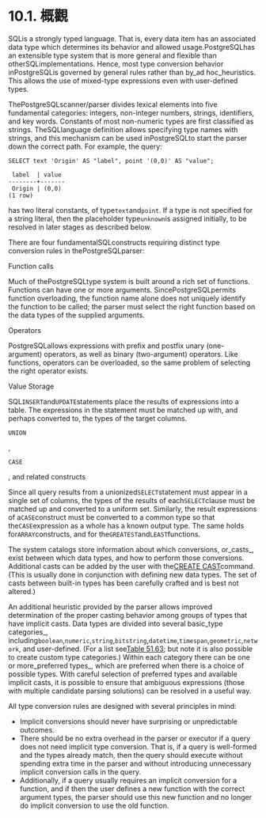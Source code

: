 # 10.1. 概觀

SQLis a strongly typed language. That is, every data item has an associated data type which determines its behavior and allowed usage.PostgreSQLhas an extensible type system that is more general and flexible than otherSQLimplementations. Hence, most type conversion behavior inPostgreSQLis governed by general rules rather than by\_ad hoc\_heuristics. This allows the use of mixed-type expressions even with user-defined types.

ThePostgreSQLscanner/parser divides lexical elements into five fundamental categories: integers, non-integer numbers, strings, identifiers, and key words. Constants of most non-numeric types are first classified as strings. TheSQLlanguage definition allows specifying type names with strings, and this mechanism can be used inPostgreSQLto start the parser down the correct path. For example, the query:

```
SELECT text 'Origin' AS "label", point '(0,0)' AS "value";

 label  | value
--------+-------
 Origin | (0,0)
(1 row)
```

has two literal constants, of type`text`and`point`. If a type is not specified for a string literal, then the placeholder type`unknown`is assigned initially, to be resolved in later stages as described below.

There are four fundamentalSQLconstructs requiring distinct type conversion rules in thePostgreSQLparser:

Function calls

Much of thePostgreSQLtype system is built around a rich set of functions. Functions can have one or more arguments. SincePostgreSQLpermits function overloading, the function name alone does not uniquely identify the function to be called; the parser must select the right function based on the data types of the supplied arguments.

Operators

PostgreSQLallows expressions with prefix and postfix unary (one-argument) operators, as well as binary (two-argument) operators. Like functions, operators can be overloaded, so the same problem of selecting the right operator exists.

Value Storage

SQL`INSERT`and`UPDATE`statements place the results of expressions into a table. The expressions in the statement must be matched up with, and perhaps converted to, the types of the target columns.

`UNION`

,

`CASE`

, and related constructs

Since all query results from a unionized`SELECT`statement must appear in a single set of columns, the types of the results of each`SELECT`clause must be matched up and converted to a uniform set. Similarly, the result expressions of a`CASE`construct must be converted to a common type so that the`CASE`expression as a whole has a known output type. The same holds for`ARRAY`constructs, and for the`GREATEST`and`LEAST`functions.

The system catalogs store information about which conversions, or\_casts\_, exist between which data types, and how to perform those conversions. Additional casts can be added by the user with the[CREATE CAST](https://www.postgresql.org/docs/10/static/sql-createcast.html)command. (This is usually done in conjunction with defining new data types. The set of casts between built-in types has been carefully crafted and is best not altered.)

An additional heuristic provided by the parser allows improved determination of the proper casting behavior among groups of types that have implicit casts. Data types are divided into several basic\_type categories\_, including`boolean`,`numeric`,`string`,`bitstring`,`datetime`,`timespan`,`geometric`,`network`, and user-defined. (For a list see[Table 51.63](https://www.postgresql.org/docs/10/static/catalog-pg-type.html#catalog-typcategory-table); but note it is also possible to create custom type categories.) Within each category there can be one or more\_preferred types\_, which are preferred when there is a choice of possible types. With careful selection of preferred types and available implicit casts, it is possible to ensure that ambiguous expressions (those with multiple candidate parsing solutions) can be resolved in a useful way.

All type conversion rules are designed with several principles in mind:

* Implicit conversions should never have surprising or unpredictable outcomes.
* There should be no extra overhead in the parser or executor if a query does not need implicit type conversion. That is, if a query is well-formed and the types already match, then the query should execute without spending extra time in the parser and without introducing unnecessary implicit conversion calls in the query.
* Additionally, if a query usually requires an implicit conversion for a function, and if then the user defines a new function with the correct argument types, the parser should use this new function and no longer do implicit conversion to use the old function.
